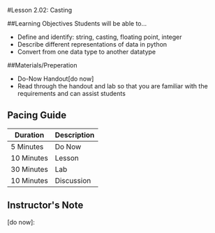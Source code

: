 #Lesson 2.02: Casting

##Learning Objectives
Students will be able to... 
* Define and identify: string, casting, floating point, integer
* Describe different representations of data in python 
* Convert from one data type to another datatype

##Materials/Preperation
* Do-Now Handout[do now]
* Read through the handout and lab so that you are familiar with the requirements and can assist students

## Pacing Guide
| Duration   | Description |
| ---------- | ----------- |
| 5 Minutes  | Do Now      |
| 10 Minutes | Lesson      |
| 30 Minutes | Lab         |
| 10 Minutes | Discussion  |

## Instructor's Note



[do now]: 